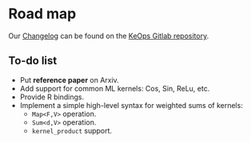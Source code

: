 Road map
========

Our [Changelog](https://plmlab.math.cnrs.fr/benjamin.charlier/libkeops/tags)
can be found on the [KeOps Gitlab repository](https://plmlab.math.cnrs.fr/benjamin.charlier/libkeops/).

To-do list
-------------

- Put **reference paper** on Arxiv.
- Add support for common ML kernels: Cos, Sin, ReLu, etc.
- Provide R bindings.
- Implement a simple high-level syntax for weighted sums of kernels:
  - `Map<F,V>` operation.
  - `Sum<d,V>` operation.
  - `kernel_product` support.
